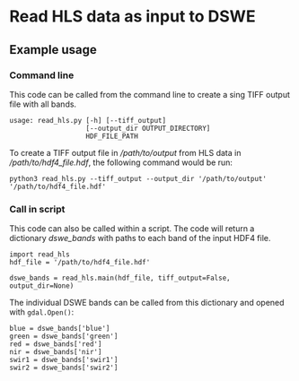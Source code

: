 # Read HLS data as input to DSWE


## Example usage
### Command line
This code can be called from the command line to create a sing TIFF output file with all bands.

```
usage: read_hls.py [-h] [--tiff_output]
                   [--output_dir OUTPUT_DIRECTORY]
                   HDF_FILE_PATH
```

To create a TIFF output file in */path/to/output* from HLS data in */path/to/hdf4_file.hdf*, the following command would be run:

```
python3 read_hls.py --tiff_output --output_dir '/path/to/output' '/path/to/hdf4_file.hdf'
```

### Call in script
This code can also be called within a script. The code will return a dictionary *dswe\_bands* with paths to each band of the input HDF4 file.

```
import read_hls
hdf_file = '/path/to/hdf4_file.hdf'

dswe_bands = read_hls.main(hdf_file, tiff_output=False, output_dir=None)
```

The individual DSWE bands can be called from this dictionary and opened with `gdal.Open()`:

```
blue = dswe_bands['blue']
green = dswe_bands['green']
red = dswe_bands['red']
nir = dswe_bands['nir']
swir1 = dswe_bands['swir1']
swir2 = dswe_bands['swir2']
```
